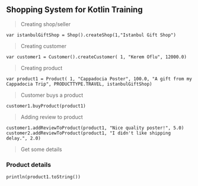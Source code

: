 ## Shopping System for Kotlin Training

> Creating shop/seller

  `var istanbulGiftShop = Shop().createShop(1,"Istanbul Gift Shop")`

> Creating customer

  `var customer1 = Customer().createCustomer(
            1,
            "Kerem Oflu",
            12000.0)`

> Creating product

`var product1 = Product( 1,
            "Cappadocia Poster",
            100.0,
            "A gift from my Cappadocia Trip",
            PRODUCTTYPE.TRAVEL,
            istanbulGiftShop) `
            
> Customer buys a product

`customer1.buyProduct(product1)  `       

> Adding review to product

`customer1.addReviewToProduct(product1, "Nice quality poster!", 5.0)
customer2.addReviewToProduct(product1, "I didn't like shipping delay.", 2.0)`

> Get some details

### Product details
`println(product1.toString())`

            
